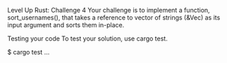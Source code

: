 Level Up Rust: Challenge 4
Your challenge is to implement a function, sort_usernames(), that takes a reference to vector of strings (&Vec<String>) as its input argument and sorts them in-place.

Testing your code
To test your solution, use cargo test.

$ cargo test
...

